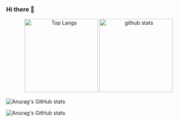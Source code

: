 ### Hi there 👋
<p align="center"> 
  <img alt="Top Langs" height="200px" src="https://github-readme-stats.vercel.app/api?username=reckyy&theme=algolia" />
  <img alt="github stats" height="200px" src="https://github-readme-stats.vercel.app/api/top-langs/?username=reckyy&layout=compact&theme=algolia" />
</p>



![Anurag's GitHub stats](https://my-repository-4qiy.vercel.app/api?username=reckyy&count_private=true)

![Anurag's GitHub stats](https://my-repository-4qiy.vercel.app/api/top-langs?username=reckyy&count_private=true&hide=css)

